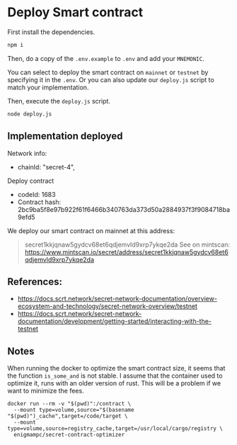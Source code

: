 
# Deploy Smart contract

First install the dependencies.

```bash
npm i
```

Then, do a copy of the `.env.example` to `.env` and add your `MNEMONIC`. 

You can select to deploy the smart contract on `mainnet` or `testnet` by specifying it in the `.env`. Or you can also update our `deploy.js` script to match your implementation. 

Then, execute the `deploy.js` script.

```bash
node deploy.js
```


## Implementation deployed

Network info:
- chainId: "secret-4",
  
Deploy contract
- codeId:  1683
- Contract hash: 2bc9ba5f8e97b922f61f6466b340763da373d50a2884937f3f9084718ba9efd5

We deploy our smart contract on mainnet at this address: 
> secret1kkjqnaw5gydcv68et6qdjemvld9xrp7ykqe2da
> See on mintscan: https://www.mintscan.io/secret/address/secret1kkjqnaw5gydcv68et6qdjemvld9xrp7ykqe2da


## References:

- https://docs.scrt.network/secret-network-documentation/overview-ecosystem-and-technology/secret-network-overview/testnet
- https://docs.scrt.network/secret-network-documentation/development/getting-started/interacting-with-the-testnet


## Notes

When running the docker to optimize the smart contract size, it seems that the function `is_some_and` is not stable. I assume that the container used to optimize it, runs with an older version of rust. 
This will be a problem if we want to minimize the fees.

```
docker run --rm -v "$(pwd)":/contract \
  --mount type=volume,source="$(basename "$(pwd)")_cache",target=/code/target \
  --mount type=volume,source=registry_cache,target=/usr/local/cargo/registry \
  enigmampc/secret-contract-optimizer  
```